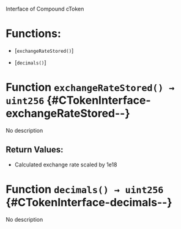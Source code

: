 Interface of Compound cToken

# Functions:

- [`exchangeRateStored()`]

- [`decimals()`]

# Function `exchangeRateStored() → uint256` {#CTokenInterface-exchangeRateStored--}

No description

## Return Values:

- Calculated exchange rate scaled by 1e18

# Function `decimals() → uint256` {#CTokenInterface-decimals--}

No description
